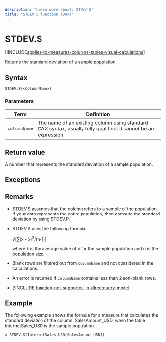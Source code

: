 ```yaml
---
description: "Learn more about: STDEV.S"
title: "STDEV.S function (DAX)"
---
```

# STDEV.S

[!INCLUDE[applies-to-measures-columns-tables-visual-calculations](includes/applies-to-measures-columns-tables-visual-calculations.md)]

Returns the standard deviation of a sample population.  
  
## Syntax  
  
```dax
STDEV.S(<ColumnName>)  
```
  
### Parameters  

|Term|Definition|  
|--------|--------------|  
| `columnName` | The name of an existing column using standard DAX syntax, usually fully qualified. It cannot be an expression.   |  

## Return value

A number that represents the standard deviation of a sample population.  
  
## Exceptions  
  
## Remarks  
  
- STDEV.S assumes that the column refers to a sample of the population. If your data represents the entire population, then compute the standard deviation by using STDEV.P.  
  
- STDEV.S uses the following formula:  
  
    √[∑(x - x̃)<sup>2</sup>/(n-1)]  
  
    where x̃ is the average value of x for the sample population and n is the population size.  
  
- Blank rows are filtered out from `columnName` and not considered in the calculations.  
  
- An error is returned if `columnName` contains less than 2 non-blank rows.  
  
- [!INCLUDE [function-not-supported-in-directquery-mode](includes/function-not-supported-in-directquery-mode.md)]
  
## Example

The following example shows the formula for a measure that calculates the standard deviation of the column, SalesAmount_USD, when the table InternetSales_USD is the sample population.  
  
```dax
= STDEV.S(InternetSales_USD[SalesAmount_USD])  
```
